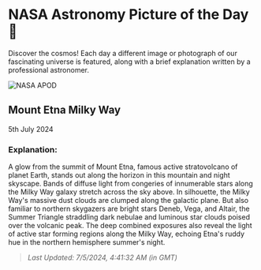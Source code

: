 
  # NASA Astronomy Picture of the Day 🌌

  Discover the cosmos! Each day a different image or photograph of our fascinating universe is featured, along with a brief explanation written by a professional astronomer.

![NASA APOD](https://apod.nasa.gov/apod/image/2407/GianniTumino_Etna&MW_14mm_JPG_LOGO__2048pix.jpg)

## Mount Etna Milky Way

5th July 2024

### Explanation: 

A glow from the summit of Mount Etna, famous active stratovolcano of planet Earth, stands out along the horizon in this mountain and night skyscape. Bands of diffuse light from congeries of innumerable stars along the Milky Way galaxy stretch across the sky above. In silhouette, the Milky Way's massive dust clouds are clumped along the galactic plane. But also familiar to northern skygazers are bright stars Deneb, Vega, and Altair, the Summer Triangle straddling dark nebulae and luminous star clouds poised over the volcanic peak. The deep combined exposures also reveal the light of active star forming regions along the Milky Way, echoing Etna's ruddy hue in the northern hemisphere summer's night.

> _Last Updated: 7/5/2024, 4:41:32 AM (in GMT)_
